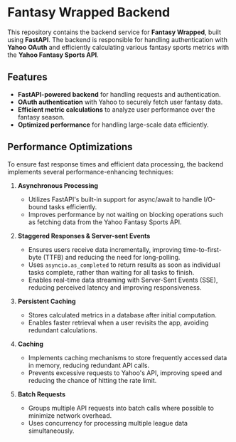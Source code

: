 # Fantasy Wrapped Backend

This repository contains the backend service for **Fantasy Wrapped**, built using **FastAPI**. The backend is responsible for handling authentication with **Yahoo OAuth** and efficiently calculating various fantasy sports metrics with the **Yahoo Fantasy Sports API**.

## Features

- **FastAPI-powered backend** for handling requests and authentication.
- **OAuth authentication** with Yahoo to securely fetch user fantasy data.
- **Efficient metric calculations** to analyze user performance over the fantasy season.
- **Optimized performance** for handling large-scale data efficiently.

## Performance Optimizations

To ensure fast response times and efficient data processing, the backend implements several performance-enhancing techniques:

1. **Asynchronous Processing**

   - Utilizes FastAPI's built-in support for async/await to handle I/O-bound tasks efficiently.
   - Improves performance by not waiting on blocking operations such as fetching data from the Yahoo Fantasy Sports API.

2. **Staggered Responses & Server-sent Events**

   - Ensures users receive data incrementally, improving time-to-first-byte (TTFB) and reducing the need for long-polling.
   - Uses `asyncio.as_completed` to return results as soon as individual tasks complete, rather than waiting for all tasks to finish.
   - Enables real-time data streaming with Server-Sent Events (SSE), reducing perceived latency and improving responsiveness.

3. **Persistent Caching**

   - Stores calculated metrics in a database after initial computation.
   - Enables faster retrieval when a user revisits the app, avoiding redundant calculations.

4. **Caching**

   - Implements caching mechanisms to store frequently accessed data in memory, reducing redundant API calls.
   - Prevents excessive requests to Yahoo's API, improving speed and reducing the chance of hitting the rate limit.

5. **Batch Requests**

   - Groups multiple API requests into batch calls where possible to minimize network overhead.
   - Uses concurrency for processing multiple league data simultaneously.
